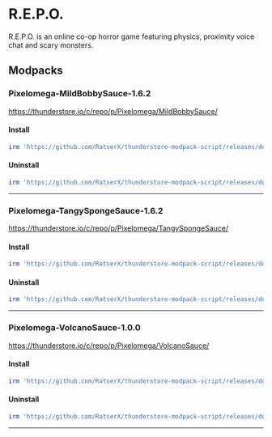 # R.E.P.O.

R.E.P.O. is an online co-op horror game featuring physics, proximity voice chat and scary monsters.

## Modpacks

### Pixelomega-MildBobbySauce-1.6.2
https://thunderstore.io/c/repo/p/Pixelomega/MildBobbySauce/
#### Install

````ps1
irm 'https://github.com/RatserX/thunderstore-modpack-script/releases/download/14435830115/REPO-Pixelomega-MildBobbySauce-Install.ps1' | iex
```` 

#### Uninstall

````ps1
irm 'https://github.com/RatserX/thunderstore-modpack-script/releases/download/14435830115/REPO-Pixelomega-MildBobbySauce-Uninstall.ps1' | iex
```` 

---

### Pixelomega-TangySpongeSauce-1.6.2
https://thunderstore.io/c/repo/p/Pixelomega/TangySpongeSauce/
#### Install

````ps1
irm 'https://github.com/RatserX/thunderstore-modpack-script/releases/download/14435830115/REPO-Pixelomega-TangySpongeSauce-Install.ps1' | iex
```` 

#### Uninstall

````ps1
irm 'https://github.com/RatserX/thunderstore-modpack-script/releases/download/14435830115/REPO-Pixelomega-TangySpongeSauce-Uninstall.ps1' | iex
```` 

---

### Pixelomega-VolcanoSauce-1.0.0
https://thunderstore.io/c/repo/p/Pixelomega/VolcanoSauce/
#### Install

````ps1
irm 'https://github.com/RatserX/thunderstore-modpack-script/releases/download/14435830115/REPO-Pixelomega-VolcanoSauce-Install.ps1' | iex
```` 

#### Uninstall

````ps1
irm 'https://github.com/RatserX/thunderstore-modpack-script/releases/download/14435830115/REPO-Pixelomega-VolcanoSauce-Uninstall.ps1' | iex
```` 

---



